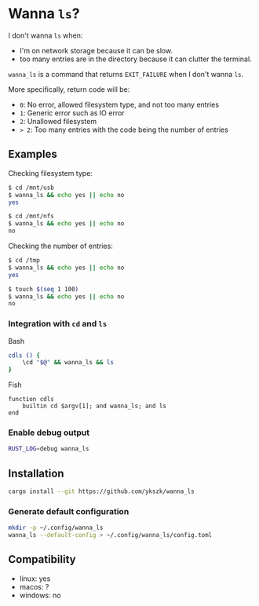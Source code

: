 Wanna `ls`?
===========

I don't wanna `ls` when:

- I'm on network storage because it can be slow.
- too many entries are in the directory because it can clutter the terminal.

`wanna_ls` is a command that returns `EXIT_FAILURE` when I don't wanna `ls`.

More specifically, return code will be:
- `0`: No error, allowed filesystem type, and not too many entries
- `1`: Generic error such as IO error
- `2`: Unallowed filesystem
- `> 2`: Too many entries with the code being the number of entries

## Examples

Checking filesystem type:
```bash
$ cd /mnt/usb
$ wanna_ls && echo yes || echo no
yes

$ cd /mnt/nfs
$ wanna_ls && echo yes || echo no
no
```

Checking the number of entries:
```bash
$ cd /tmp
$ wanna_ls && echo yes || echo no
yes

$ touch $(seq 1 100)
$ wanna_ls && echo yes || echo no
no
```

### Integration with `cd` and `ls`
Bash
```bash
cdls () {
    \cd "$@" && wanna_ls && ls
}
```

Fish
```fish
function cdls
    builtin cd $argv[1]; and wanna_ls; and ls
end
```

### Enable debug output
```bash
RUST_LOG=debug wanna_ls
```

## Installation
```bash
cargo install --git https://github.com/ykszk/wanna_ls
```

### Generate default configuration
```bash
mkdir -p ~/.config/wanna_ls
wanna_ls --default-config > ~/.config/wanna_ls/config.toml
```

## Compatibility
- linux: yes
- macos: ?
- windows: no
